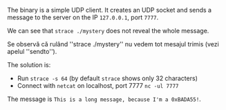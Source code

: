 The binary is a simple UDP client. It creates an UDP socket and
sends a message to the server on the IP `127.0.0.1`, port `7777`.

We can see that `strace ./mystery` does not reveal the whole message.

Se observă că rulând ''strace ./mystery'' nu vedem tot mesajul trimis
(vezi apelul ''sendto'').


The solution is:
 - Run `strace -s 64` (by default `strace` shows only 32 characters)
 - Connect with `netcat` on localhost, port 7777 `nc -ul 7777`

The message is `This is a long message, because I'm a 0xBADA55!`.
